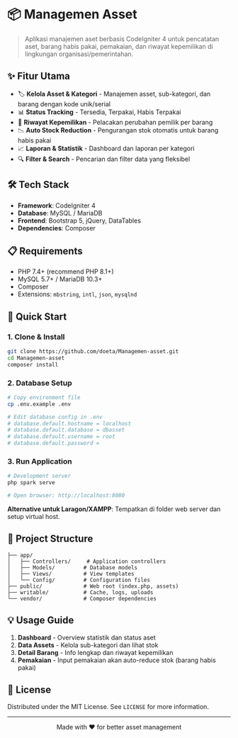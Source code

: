 # 📦 Managemen Asset

> Aplikasi manajemen aset berbasis CodeIgniter 4 untuk pencatatan aset, barang habis pakai, pemakaian, dan riwayat kepemilikan di lingkungan organisasi/pemerintahan.

## ✨ Fitur Utama

- 🏷️ **Kelola Asset & Kategori** - Manajemen asset, sub-kategori, dan barang dengan kode unik/serial
- 📊 **Status Tracking** - Tersedia, Terpakai, Habis Terpakai
- 👥 **Riwayat Kepemilikan** - Pelacakan perubahan pemilik per barang
- 📉 **Auto Stock Reduction** - Pengurangan stok otomatis untuk barang habis pakai
- 📈 **Laporan & Statistik** - Dashboard dan laporan per kategori
- 🔍 **Filter & Search** - Pencarian dan filter data yang fleksibel

## 🛠 Tech Stack

- **Framework**: CodeIgniter 4
- **Database**: MySQL / MariaDB
- **Frontend**: Bootstrap 5, jQuery, DataTables
- **Dependencies**: Composer

## 📋 Requirements

- PHP 7.4+ (recommend PHP 8.1+)
- MySQL 5.7+ / MariaDB 10.3+
- Composer
- Extensions: `mbstring`, `intl`, `json`, `mysqlnd`

## 🚀 Quick Start

### 1. Clone & Install

```bash
git clone https://github.com/doeta/Managemen-asset.git
cd Managemen-asset
composer install
```

### 2. Database Setup

```bash
# Copy environment file
cp .env.example .env

# Edit database config in .env
# database.default.hostname = localhost
# database.default.database = dbasset
# database.default.username = root
# database.default.password =
```

### 3. Run Application

```bash
# Development server
php spark serve

# Open browser: http://localhost:8080
```

**Alternative untuk Laragon/XAMPP**: Tempatkan di folder web server dan setup virtual host.

## 📁 Project Structure

```
├── app/
│   ├── Controllers/     # Application controllers
│   ├── Models/         # Database models
│   ├── Views/          # View templates
│   └── Config/         # Configuration files
├── public/             # Web root (index.php, assets)
├── writable/           # Cache, logs, uploads
└── vendor/             # Composer dependencies
```

## 💡 Usage Guide

1. **Dashboard** - Overview statistik dan status aset
2. **Data Assets** - Kelola sub-kategori dan lihat stok
3. **Detail Barang** - Info lengkap dan riwayat kepemilikan
4. **Pemakaian** - Input pemakaian akan auto-reduce stok (barang habis pakai)

## 📄 License

Distributed under the MIT License. See `LICENSE` for more information.

---

<p align="center">Made with ❤️ for better asset management</p>

